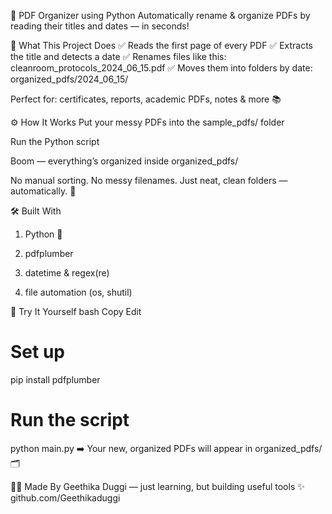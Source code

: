 📁 PDF Organizer using Python
Automatically rename & organize PDFs by reading their titles and dates — in seconds!

🧠 What This Project Does
✅ Reads the first page of every PDF
✅ Extracts the title and detects a date
✅ Renames files like this:
cleanroom_protocols_2024_06_15.pdf
✅ Moves them into folders by date:
organized_pdfs/2024_06_15/

Perfect for: certificates, reports, academic PDFs, notes & more 📚

⚙️ How It Works
Put your messy PDFs into the sample_pdfs/ folder

Run the Python script

Boom — everything’s organized inside organized_pdfs/

No manual sorting. No messy filenames.
Just neat, clean folders — automatically. 🤖

🛠️ Built With
1. Python 🐍

2. pdfplumber

3. datetime & regex(re)

4. file automation (os, shutil)

🧪 Try It Yourself
bash
Copy
Edit
# Set up
pip install pdfplumber

# Run the script
python main.py
➡️ Your new, organized PDFs will appear in organized_pdfs/ 🗂️

👩‍💻 Made By
Geethika Duggi — just learning, but building useful tools ✨
github.com/Geethikaduggi

